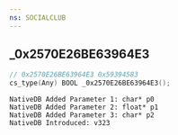 ```yaml
---
ns: SOCIALCLUB
---
```

## _0x2570E26BE63964E3

```c
// 0x2570E26BE63964E3 0x59394583
cs_type(Any) BOOL _0x2570E26BE63964E3();
```

```
NativeDB Added Parameter 1: char* p0
NativeDB Added Parameter 2: float* p1
NativeDB Added Parameter 3: char* p2
NativeDB Introduced: v323
```

